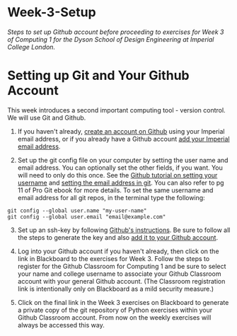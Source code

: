 # Week-3-Setup
*Steps to set up Github account before proceeding to exercises for Week 3 of Computing 1 for the Dyson School of Design Engineering at Imperial College London.*

# Setting up Git and Your Github Account

This week introduces a second important computing tool - version control. We will use Git and Github.

1. If you haven't already, [create an account on Github](http://github.com/) using your Imperial email address, or if you already have a Github account [add your Imperial email address](https://docs.github.com/en/github/setting-up-and-managing-your-github-user-account/adding-an-email-address-to-your-github-account).

2. Set up the git config file on your computer by setting the user name and email address. You can optionally set the other fields, if you want. You will need to only do this once. See the [Github tutorial on setting your username](https://docs.github.com/en/github/using-git/setting-your-username-in-git) and [setting the email address in git](https://docs.github.com/en/github/setting-up-and-managing-your-github-user-account/setting-your-commit-email-address). You can also refer to pg 11 of Pro Git ebook for more details. To set the same username and email address for all git repos, in the terminal type the following:

```
git config --global user.name "my-user-name"
git config --global user.email "email@example.com"
```

3. Set up an ssh-key by following [Github's instructions](https://docs.github.com/en/github/authenticating-to-github/generating-a-new-ssh-key-and-adding-it-to-the-ssh-agent). Be sure to follow all the steps to generate the key and also [add it to your Github account](https://docs.github.com/en/github/authenticating-to-github/adding-a-new-ssh-key-to-your-github-account).

4. Log into your Github account if you haven't already, then click on the link in Blackboard to the exercises for Week 3. Follow the steps to register for the Github Classroom for Computing 1 and be sure to select your name and college username to associate your Github Classroom account with your general Github account. (The Classroom registration link is intentionally only on Blackboard as a mild security measure.) 
5. Click on the final link in the Week 3 exercises on Blackboard to generate a private copy of the git repository of Python exercises within your Github Classroom account. From now on the weekly exercises will always be accessed this way.

